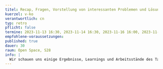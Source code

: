 ```yaml
---
titel: Recap, Fragen, Vorstellung von interessanten Problemen und Lösungen
kuerzel: v-ko
verantwortlich: cn
typ: retro
pflicht: false
termine: 2023-11-13 16:30, 2023-11-14 16:30, 2023-11-16 16:00, 2023-11-20 16:00, 2023-11-21 16:00
empfohlene-voraussetzungen:
published: true
dauer: 30
raum: Open Space, S28
info: |
  Wir schauen uns einige Ergebnisse, Learnings und Arbeitsstände des Tages an und rekapitulieren die wesentlichen Themen und Herausforderungen.
---
```


